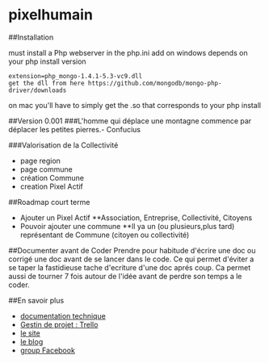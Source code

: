 pixelhumain
===========

##Installation

must install a Php webserver
in the php.ini add 
on windows
depends on your php install version
```
extension=php_mongo-1.4.1-5.3-vc9.dll
get the dll from here https://github.com/mongodb/mongo-php-driver/downloads
```
on mac  you'll have to simply get the .so that corresponds to your php install

##Version 0.001 
###L'homme qui déplace une montagne commence par déplacer les petites pierres.- Confucius

###Valorisation de la Collectivité
* page region 
* page commune
* création Commune
* creation Pixel Actif 

##Roadmap court terme 
* Ajouter un Pixel Actif 
**Association, Entreprise, Collectivité, Citoyens
* Pouvoir ajouter une commune 
**Il ya un (ou plusieurs,plus tard) représentant de Commune (citoyen ou collectivité)

##Documenter avant de Coder
Prendre pour habitude d'écrire une doc ou corrigé une doc avant de se lancer dans le code.
Ce qui permet d'éviter a se taper la fastidieuse tache d'ecriture d'une doc aprés coup.
Ca permet aussi de tourner 7 fois autour de l'idée avant de perdre son temps a le coder.

##En savoir plus
* [documentation technique](https://github.com/pixelhumain/pixelhumain/blob/master/doc/presentation.md)
* [Gestin de projet : Trello](https://trello.com/board/pixel-humain-echolocal/50a3e15a175358d65a0089ef)
* [le site](http://www.pixelhumain.com/)
* [le blog](http://blog.pixelhumain.com/)
* [group Facebook](https://www.facebook.com/groups/pixelhumain/)
